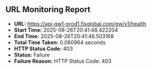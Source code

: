 ## URL Monitoring Report

- **URL:** https://api-gw1-prod1.fisglobal.com/gw/v1/health
- **Start Time:** 2025-08-26T20:41:46.422204
- **End Time:** 2025-08-26T20:41:46.503168
- **Total Time Taken:** 0.080964 seconds
- **HTTP Status Code:** 403
- **Status:** Failure
- **Failure Reason:** HTTP Status Code: 403
